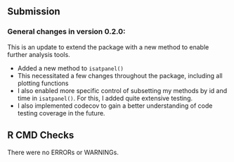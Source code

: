 ## Submission

### General changes in version 0.2.0: 

This is an update to extend the package with a new method to enable further analysis tools. 

- Added a new method to `isatpanel()`
- This necessitated a few changes throughout the package, including all plotting functions
- I also enabled more specific control of subsetting my methods by id and time in `isatpanel()`. For this, I added quite extensive testing. 
- I also implemented codecov to gain a better understanding of code testing coverage in the future. 

## R CMD Checks

There were no ERRORs or WARNINGs.

